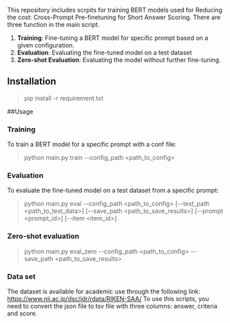 This repository includes scrpits for training BERT models used for Reducing the cost: Cross-Prompt Pre-finetuning for Short Answer Scoring. 
There are three function in the main script.
1. **Training**: Fine-tuning a BERT model for specific prompt based on a given configuration.
2. **Evaluation**: Evaluating the fine-tuned model on a test dataset
3. **Zero-shot Evaluation**: Evaluating the model without further fine-tuning.

## Installation

> pip install -r requirement.txt

##Usage
### Training
To train a BERT model for a specific prompt with a conf file:
> python main.py train --config_path <path_to_config>

### Evaluation
To evaluate the fine-tuned model on a test dataset from a specific prompt:
>python main.py eval --config_path <path_to_config> [--test_path <path_to_test_data>] [--save_path <path_to_save_results>] [--prompt <prompt_id>] [--item <item_id>]

### Zero-shot evaluation
>python main.py eval_zero --config_path <path_to_config> --save_path <path_to_save_results>

### Data set
The dataset is available for academic use through the following link: https://www.nii.ac.jp/dsc/idr/rdata/RIKEN-SAA/
To use this scripts, you need to convert the json file to tsv file with three columns: answer, criteria and score.


